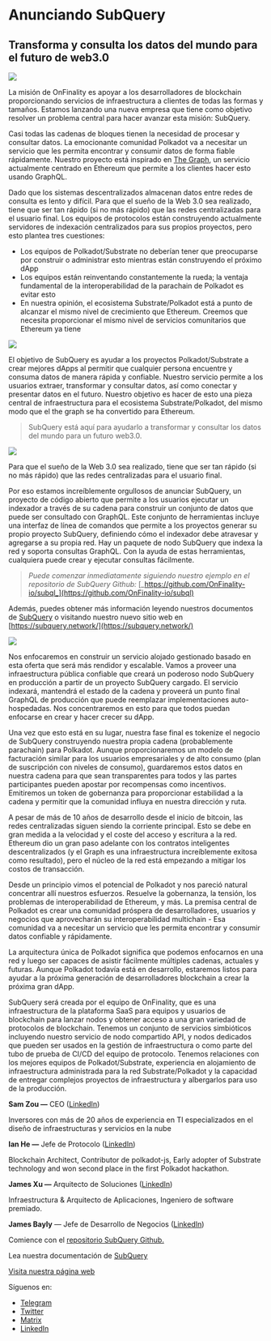 # Anunciando SubQuery

## Transforma y consulta los datos del mundo para el futuro de web3.0

![](https://miro.medium.com/max/1400/1*J5u22qNxndcuCrFJ1mfGqg.png)

La misión de OnFinality es apoyar a los desarrolladores de blockchain proporcionando servicios de infraestructura a clientes de todas las formas y tamaños. Estamos lanzando una nueva empresa que tiene como objetivo resolver un problema central para hacer avanzar esta misión: SubQuery.

Casi todas las cadenas de bloques tienen la necesidad de procesar y consultar datos. La emocionante comunidad Polkadot va a necesitar un servicio que les permita encontrar y consumir datos de forma fiable rápidamente. Nuestro proyecto está inspirado en [The Graph](https://thegraph.com/), un servicio actualmente centrado en Ethereum que permite a los clientes hacer esto usando GraphQL.

Dado que los sistemas descentralizados almacenan datos entre redes de consulta es lento y difícil. Para que el sueño de la Web 3.0 sea realizado, tiene que ser tan rápido (si no más rápido) que las redes centralizadas para el usuario final. Los equipos de protocolos están construyendo actualmente servidores de indexación centralizados para sus propios proyectos, pero esto plantea tres cuestiones:

-   Los equipos de Polkadot/Substrate no deberían tener que preocuparse por construir o administrar esto mientras están construyendo el próximo dApp
-   Los equipos están reinventando constantemente la rueda; la ventaja fundamental de la interoperabilidad de la parachain de Polkadot es evitar esto
-   En nuestra opinión, el ecosistema Substrate/Polkadot está a punto de alcanzar el mismo nivel de crecimiento que Ethereum. Creemos que necesita proporcionar el mismo nivel de servicios comunitarios que Ethereum ya tiene

![](https://miro.medium.com/max/1400/1*l4b4BXWkczVDaHyv30lLQQ.png)

El objetivo de SubQuery es ayudar a los proyectos Polkadot/Substrate a crear mejores dApps al permitir que cualquier persona encuentre y consuma datos de manera rápida y confiable. Nuestro servicio permite a los usuarios extraer, transformar y consultar datos, así como conectar y presentar datos en el futuro. Nuestro objetivo es hacer de esto una pieza central de infraestructura para el ecosistema Substrate/Polkadot, del mismo modo que el the graph se ha convertido para Ethereum.

> SubQuery está aquí para ayudarlo a transformar y consultar los datos del mundo para un futuro web3.0.

![](https://miro.medium.com/max/1000/1*IHstJG-hBwQzicLdWkGR5w.png)

Para que el sueño de la Web 3.0 sea realizado, tiene que ser tan rápido (si no más rápido) que las redes centralizadas para el usuario final.

Por eso estamos increíblemente orgullosos de anunciar SubQuery, un proyecto de código abierto que permite a los usuarios ejecutar un indexador a través de su cadena para construir un conjunto de datos que puede ser consultado con GraphQL. Este conjunto de herramientas incluye una interfaz de línea de comandos que permite a los proyectos generar su propio proyecto SubQuery, definiendo cómo el indexador debe atravesar y agregarse a su propia red. Hay un paquete de nodo SubQuery que indexa la red y soporta consultas GraphQL. Con la ayuda de estas herramientas, cualquiera puede crear y ejecutar consultas fácilmente.

> _Puede comenzar inmediatamente siguiendo nuestro ejemplo en el repositorio de SubQuery Github:_ [_https://github.com/OnFinality-io/subql_](https://github.com/OnFinality-io/subql)

Además, puedes obtener más información leyendo nuestros documentos de [SubQuery](https://doc.subquery.network/) o visitando nuestro nuevo sitio web en [https://subquery.network/](https://subquery.network/)

![](https://miro.medium.com/max/1000/1*3oA1Hvns1vrImTsmowO_Jw.png)

Nos enfocaremos en construir un servicio alojado gestionado basado en esta oferta que será más rendidor y escalable. Vamos a proveer una infraestructura pública confiable que creará un poderoso nodo SubQuery en producción a partir de un proyecto SubQuery cargado. El servicio indexará, mantendrá el estado de la cadena y proveerá un punto final GraphQL de producción que puede reemplazar implementaciones auto-hospedadas. Nos concentraremos en esto para que todos puedan enfocarse en crear y hacer crecer su dApp.

Una vez que esto está en su lugar, nuestra fase final es tokenize el negocio de SubQuery construyendo nuestra propia cadena (probablemente parachain) para Polkadot. Aunque proporcionaremos un modelo de facturación similar para los usuarios empresariales y de alto consumo (plan de suscripción con niveles de consumo), guardaremos estos datos en nuestra cadena para que sean transparentes para todos y las partes participantes pueden apostar por recompensas como incentivos. Emitiremos un token de gobernanza para proporcionar estabilidad a la cadena y permitir que la comunidad influya en nuestra dirección y ruta.

A pesar de más de 10 años de desarrollo desde el inicio de bitcoin, las redes centralizadas siguen siendo la corriente principal. Esto se debe en gran medida a la velocidad y el coste del acceso y escritura a la red. Ethereum dio un gran paso adelante con los contratos inteligentes descentralizados (y el Graph es una infraestructura increíblemente exitosa como resultado), pero el núcleo de la red está empezando a mitigar los costos de transacción.

Desde un principio vimos el potencial de Polkadot y nos pareció natural concentrar allí nuestros esfuerzos. Resuelve la gobernanza, la tensión, los problemas de interoperabilidad de Ethereum, y más. La premisa central de Polkadot es crear una comunidad próspera de desarrolladores, usuarios y negocios que aprovecharán su interoperabilidad multichain - Esa comunidad va a necesitar un servicio que les permita encontrar y consumir datos confiable y rápidamente.

La arquitectura única de Polkadot significa que podemos enfocarnos en una red y luego ser capaces de asistir fácilmente múltiples cadenas, actuales y futuras. Aunque Polkadot todavía está en desarrollo, estaremos listos para ayudar a la próxima generación de desarrolladores blockchain a crear la próxima gran dApp.

SubQuery será creada por el equipo de OnFinality, que es una infraestructura de la plataforma SaaS para equipos y usuarios de blockchain para lanzar nodos y obtener acceso a una gran variedad de protocolos de blockchain. Tenemos un conjunto de servicios simbióticos incluyendo nuestro servicio de nodo compartido API, y nodos dedicados que pueden ser usados en la gestión de infraestructura o como parte del tubo de prueba de CI/CD del equipo de protocolo. Tenemos relaciones con los mejores equipos de Polkadot/Substrate, experiencia en alojamiento de infraestructura administrada para la red Substrate/Polkadot y la capacidad de entregar complejos proyectos de infraestructura y albergarlos para uso de la producción.

**Sam Zou —** CEO ([LinkedIn](https://www.linkedin.com/in/sam-zou-5b8169a/))

Inversores con más de 20 años de experiencia en TI especializados en el diseño de infraestructuras y servicios en la nube

**Ian He —** Jefe de Protocolo ([LinkedIn](https://www.linkedin.com/in/yin-he-7a266345/))

Blockchain Architect, Contributor de polkadot-js, Early adopter of Substrate technology and won second place in the first Polkadot hackathon.

**James Xu —** Arquitecto de Soluciones ([LinkedIn](https://www.linkedin.com/in/zhexu/))

Infraestructura & Arquitecto de Aplicaciones, Ingeniero de software premiado.

**James Bayly** — Jefe de Desarrollo de Negocios ([LinkedIn](https://www.linkedin.com/in/james-bayly/))

Comience con el [repositorio SubQuery Github.](https://github.com/OnFinality-io/subql)

Lea nuestra documentación de [SubQuery](https://doc.subquery.network/)

[Visita nuestra página web](https://subquery.network/)

Síguenos en:

-   [Telegram](https://t.me/subquerynetwork)
-   [Twitter](https://twitter.com/subquerynetwork)
-   [Matrix](https://matrix.to/#/%23subquery:matrix.org)
-   [LinkedIn](https://www.linkedin.com/company/subquery)